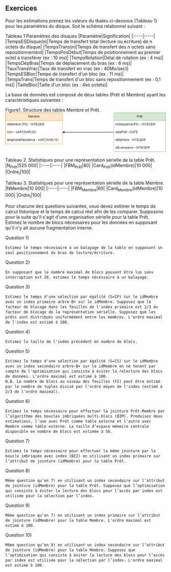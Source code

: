 ## Exercices

Pour les estimations prenez les valeurs du tbaleu ci-dessous (Tableau 1) pour les paramètres du disque. Soit le schéma relationnel suivant :

Tableau 1 Paramètres des disques
|Paramètre|Signification|
|:----|:----|
|TempsESDisque(n)|Temps de transfert total (lecture ou écriture) de n octets du disque|
|TempsTrans(n)|Temps de transfert des n octets sans repositionnement|
|TempsPosDébut|Temps de positionnement au premier octet à transférer (ex : 10 ms)|
|TempsRotation|Délai de rotation (ex : 4 ms)|
|TempsDépBras|Temps de déplacement du bras (ex : 6 ms)|
|TauxTransVrac|Taux de transfert en vrac (ex : 40Mo/sec)|
|TempsESBloc|Temps de transfert d'un bloc (ex : 11 ms)|
|TempsTrans|Temps de transfert d'un bloc sans repositionnement (ex : 0,1 ms)|
|TailleBloc|Taille d'un bloc (ex : 4ko octets)|

La base de données est composé de deux tables (Prêt et Membre) ayant les caractèristiques suivantes :


Figure1. Structure des tables Membre et Prêt.
![Structure des tables Membre et Prêt](TD_SGBD.png)


Tableau 2. Statistiques pour une représentation sérielle de la table Prêt.
|N<sub>Prêt</sub>|525 000|
|:----|:----|
|FBM<sub>Prêt</sub>|80|
|Card<sub>Prêt</sub>(idMembre)|10 000|
|Ordre<sub>I</sub>|100|

Tableau 3. Statistiques pour une représentation sérielle de la table Membre.
|NMembre|10 000|
|:----|:----|
|FBM<sub>Membre</sub>|80|
|Card<sub>Membre</sub>(idMembre)|10 000|
|Ordre<sub>I</sub>|100|



Pour chacune des questions suivantes, vous devez estimer le temps de calcul théorique et le temps de calcul réel afin de les comparer. Supposons pour la suite qu'il s'agit d'une organisation sérielle pour la table Prêt. Estimez le nombre de blocs nécessaires pour les données en supposant qu'il n'y ait aucune fragmentation interne.


Question 1) 
```
Estimez le temps nécessaire à un balayage de la table en supposant un seul positionnement du bras de lecture/écriture.
```

Question 2) 
```
En supposant que le nombre maximal de blocs pouvant être lus sans interruption est 20, estimez le temps nécessaire à un balayage.
```

Question 3) 
```
Estimez le temps d'une sélection par égalité (S=IP) sur le idMembre avec un index primaire arbre-B+ sur le idMembre. Supposez que le facteur de blocage dans les feuilles de l'index primaire est 2/3 du facteur de blocage de la représentation sérielle. Supposez que les prêts sont distribués uniformément entre les membres. L'ordre maximal de l'index est estimé à 100.
```

Question 4) 
```
Estimez la taille de l'index précédent en nombre de blocs.
```

Question 5) 
```
Estimez le temps d'une sélection par égalité (S=IS) sur le idMembre avec un index secondaire arbre-B+ sur le idMembre en ne tenant par compte de l'optimisation qui consiste à éviter la relecture des blocs de données. L'ordre maximal est estimé à 100.
N.B. Le nombre de blocs au niveau des feuilles (FI) peut être estimé par le nombre de tuples divisé par l'ordre moyen de l'index (estimé à 2/3 de l'ordre maximal).
```

Question 6) 
```
Estimez le temps nécessaire pour effectuer la jointure Prêt-Membre par l’algorithme des boucles imbriquées multi-blocs (BIM). Produisez deux estimations, l'une avec Prêt comme table externe et l'autre avec Membre comme table externe. La taille d’espace mémoire centrale disponible en nombre de blocs est estimée à 50.
```

Question 7) 
```
Estimez le temps nécessaire pour effectuer la même jointure par la boucle imbriquée avec index (BII) en utilisant un index primaire sur l’attribut de jointure (idMembre) pour la table Prêt.
```

Question 8) 
```
Même question qu’en 7) en utilisant un index secondaire sur l’attribut de jointure (idMembre) pour la table Prêt. Supposez que l’optimisation qui consiste à éviter la lecture des blocs pour l’accès par index est utilisée pour la sélection par l’index.
```

Question 9) 
```
Même question qu’en 7) en utilisant un index primaire sur l’attribut de jointure (idMembre) pour la table Membre. L'ordre maximal est estimé à 100.
```

Question 10) 
```
Même question qu’en 9) en utilisant un index secondaire sur l’attribut de jointure (idMembre) pour la table Membre. Supposez que l’optimisation qui consiste à éviter la lecture des blocs pour l’accès par index est utilisée pour la sélection par l’index. L'ordre maximal est estimé à 100.
```




